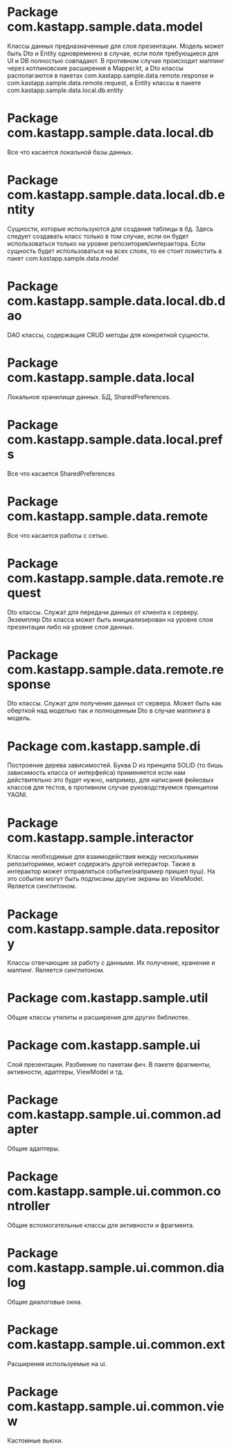 # Package com.kastapp.sample.data.model

Классы данных предназначенные для слоя презентации. 
Модель может быть Dto и Entity одновременно в случае, если поля требующиеся для UI и DB полностью совпадают. 
В противном случае происходит маппинг через котлиновские расширения в Mapper.kt, а Dto классы располагаются в пакетах com.kastapp.sample.data.remote.response и com.kastapp.sample.data.remote.request, а Entity классы в пакете com.kastapp.sample.data.local.db.entity

# Package com.kastapp.sample.data.local.db

Все что касается локальной базы данных.

# Package com.kastapp.sample.data.local.db.entity

Сущности, которые используются для создания таблицы в бд. 
Здесь следует создавать класс только в том случае, если он будет использоваться только на уровне репозитория/интерактора. 
Если сущность будет использоваться на всех слоях, то ее стоит поместить в пакет com.kastapp.sample.data.model

# Package com.kastapp.sample.data.local.db.dao

DAO классы, содержащие CRUD методы для конкретной сущности.

# Package com.kastapp.sample.data.local

Локальное хранилище данных. БД, SharedPreferences.

# Package com.kastapp.sample.data.local.prefs

Все что касается SharedPreferences

# Package com.kastapp.sample.data.remote

Все что касается работы с сетью.

# Package com.kastapp.sample.data.remote.request

Dto классы. Служат для передачи данных от клиента к серверу. Экземпляр Dto класса может быть инициализирован на уровне слоя презентации либо на уровне слоя данных.

# Package com.kastapp.sample.data.remote.response

Dto классы. Служат для получения данных от сервера. Может быть как оберткой над моделью так и полноценным Dto в случае маппинга в модель.

# Package com.kastapp.sample.di

Построение дерева зависимостей. Буква D из принципа SOLID (то бишь зависимость класса от интерфейса) применяется если нам действительно это будет нужно, например, для написания фейковых классов для тестов, в противном случае руководствуемся принципом YAGNI.

# Package com.kastapp.sample.interactor
Классы необходимые для взаимодействия между несколькими репозиториями, может содержать другой интерактор.
Также в интерактор может отправляться событие(например пришел пуш). На это событие могут быть подписаны другие экраны во ViewModel. 
Является синглитоном.

# Package com.kastapp.sample.data.repository

Классы отвечающие за работу с данными. Их получение, хранение и маппинг. Является синглитоном.

# Package com.kastapp.sample.util

Общие классы утилиты и расширения для других библиотек.

# Package com.kastapp.sample.ui

Слой презентации. Разбиение по пакетам фич. В пакете фрагменты, активности, адаптеры, ViewModel и тд.

# Package com.kastapp.sample.ui.common.adapter

Общие адаптеры.

# Package com.kastapp.sample.ui.common.controller

Общие вспомогательные классы для активности и фрагмента.

# Package com.kastapp.sample.ui.common.dialog

Общие диалоговые окна.

# Package com.kastapp.sample.ui.common.ext

Расширения используемые на ui.

# Package com.kastapp.sample.ui.common.view

Кастомные вьюхи.






